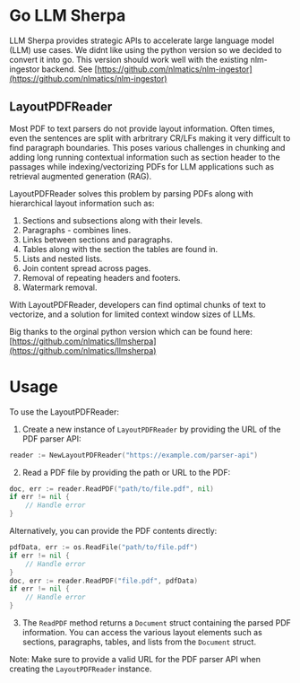 # Go LLM Sherpa

LLM Sherpa provides strategic APIs to accelerate large language model (LLM) use cases. We didnt like using the python version so we decided to convert it into go. This version should work well with the existing nlm-ingestor backend. See [https://github.com/nlmatics/nlm-ingestor](https://github.com/nlmatics/nlm-ingestor)


## LayoutPDFReader

Most PDF to text parsers do not provide layout information. Often times, even the sentences are split with arbritrary CR/LFs making it very difficult to find paragraph boundaries. This poses various challenges in chunking and adding long running contextual information such as section header to the passages while indexing/vectorizing PDFs for LLM applications such as retrieval augmented generation (RAG). 

LayoutPDFReader solves this problem by parsing PDFs along with hierarchical layout information such as:

1. Sections and subsections along with their levels.
2. Paragraphs - combines lines.
3. Links between sections and paragraphs.
4. Tables along with the section the tables are found in.
5. Lists and nested lists.
6. Join content spread across pages.
7. Removal of repeating headers and footers.
8. Watermark removal.

With LayoutPDFReader, developers can find optimal chunks of text to vectorize, and a solution for limited context window sizes of LLMs. 

Big thanks to the orginal python version which can be found here: [https://github.com/nlmatics/llmsherpa](https://github.com/nlmatics/llmsherpa)


# Usage 

To use the LayoutPDFReader:

1. Create a new instance of `LayoutPDFReader` by providing the URL of the PDF parser API:

```go
reader := NewLayoutPDFReader("https://example.com/parser-api")
```

2. Read a PDF file by providing the path or URL to the PDF:

```go
doc, err := reader.ReadPDF("path/to/file.pdf", nil)
if err != nil {
    // Handle error
}
```

Alternatively, you can provide the PDF contents directly:

```go
pdfData, err := os.ReadFile("path/to/file.pdf")
if err != nil {
    // Handle error
}
doc, err := reader.ReadPDF("file.pdf", pdfData)
if err != nil {
    // Handle error
}
```

3. The `ReadPDF` method returns a `Document` struct containing the parsed PDF information. You can access the various layout elements such as sections, paragraphs, tables, and lists from the `Document` struct.

Note: Make sure to provide a valid URL for the PDF parser API when creating the `LayoutPDFReader` instance.

